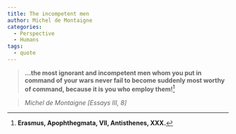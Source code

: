```yaml
---
title: The incompetent men
author: Michel de Montaigne
categories:
  - Perspective
  - Humans
tags:
  - quote
---
```


> **...the most ignorant and incompetent men whom you put in command of your wars never fail to become suddenly most worthy of command, because it is you who employ them!**[^1]

> <cite>Michel de Montaigne [Essays III, 8]</cite>

[^1]: **Erasmus, Apophthegmata, VII, Antisthenes, XXX.**
